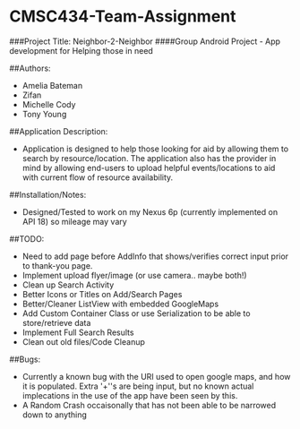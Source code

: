 # CMSC434-Team-Assignment
###Project Title: Neighbor-2-Neighbor
####Group Android Project - App development for Helping those in need


##Authors:
- Amelia Bateman
- Zifan
- Michelle Cody
- Tony Young


##Application Description:
- Application is designed to help those looking for aid by allowing them to search by resource/location. The application also has the provider in mind by allowing end-users to upload helpful events/locations to aid with current flow of resource availability.


##Installation/Notes:
- Designed/Tested to work on my Nexus 6p (currently implemented on API 18) so mileage may vary


##TODO:
- Need to add page before AddInfo that shows/verifies correct input prior to thank-you page.
- Implement upload flyer/image (or use camera.. maybe both!)
- Clean up Search Activity
- Better Icons or Titles on Add/Search Pages
- Better/Cleaner ListView with embedded GoogleMaps
- Add Custom Container Class or use Serialization to be able to store/retrieve data
- Implement Full Search Results
- Clean out old files/Code Cleanup


##Bugs:
- Currently a known bug with the URI used to open google maps, and how it is populated. Extra '+''s are being input, but no known actual implecations in the use of the app have been seen by this. 
- A Random Crash occaisonally that has not been able to be narrowed down to anything
